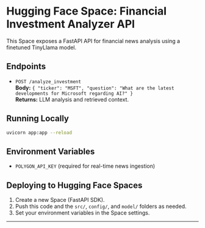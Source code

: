# Hugging Face Space: Financial Investment Analyzer API

This Space exposes a FastAPI API for financial news analysis using a finetuned TinyLlama model.

## Endpoints
- `POST /analyze_investment`  
  **Body:** `{ "ticker": "MSFT", "question": "What are the latest developments for Microsoft regarding AI?" }`  
  **Returns:** LLM analysis and retrieved context.

## Running Locally
```bash
uvicorn app:app --reload
```

## Environment Variables
- `POLYGON_API_KEY` (required for real-time news ingestion)

## Deploying to Hugging Face Spaces
1. Create a new Space (FastAPI SDK).
2. Push this code and the `src/`, `config/`, and `model/` folders as needed.
3. Set your environment variables in the Space settings.

--- 